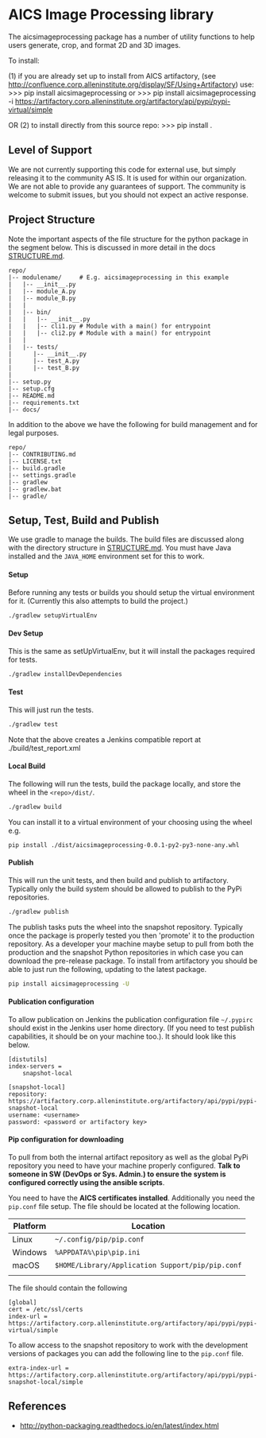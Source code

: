 # AICS Image Processing library
The aicsimageprocessing package has a number of utility functions to help users generate, crop, and format 2D and 3D images.

To install:

(1) if you are already set up to install from AICS artifactory, (see http://confluence.corp.alleninstitute.org/display/SF/Using+Artifactory) use:
    >>> pip install aicsimageprocessing
    or
    >>> pip install aicsimageprocessing -i https://artifactory.corp.alleninstitute.org/artifactory/api/pypi/pypi-virtual/simple

OR 
(2) to install directly from this source repo:
    >>> pip install .


## Level of Support
We are not currently supporting this code for external use, but simply releasing it to the community AS IS. It is used for within our organization. We are not able to provide any guarantees of support. The community is welcome to submit issues, but you should not expect an active response.

## Project Structure
Note the important aspects of the file structure for the python package in the segment below. 
This is discussed in more detail in the docs [STRUCTURE.md](STRUCTURE.md).
 
```
repo/
|-- modulename/     # E.g. aicsimageprocessing in this example
|   |-- __init__.py
|   |-- module_A.py
|   |-- module_B.py
|   |
|   |-- bin/
|   |   |-- __init__.py
|   |   |-- cli1.py # Module with a main() for entrypoint
|   |   |-- cli2.py # Module with a main() for entrypoint
|   |
|   |-- tests/
|      |-- __init__.py
|      |-- test_A.py
|      |-- test_B.py
|
|-- setup.py
|-- setup.cfg
|-- README.md
|-- requirements.txt
|-- docs/
```

In addition to the above we have the following for build management and for legal purposes.

```
repo/
|-- CONTRIBUTING.md
|-- LICENSE.txt
|-- build.gradle
|-- settings.gradle
|-- gradlew
|-- gradlew.bat
|-- gradle/
```



## Setup, Test, Build and Publish

We use gradle to manage the builds. The build files are discussed along with the directory structure in [STRUCTURE.md](STRUCTURE.md). You must have Java installed and the `JAVA_HOME` environment set for this to work.

#### Setup

Before running any tests or builds you should setup the virtual environment for it. (Currently this also attempts to build the project.)

```bash
./gradlew setupVirtualEnv 
```

#### Dev Setup

This is the same as setUpVirtualEnv, but it will install the packages required for tests.

```bash
./gradlew installDevDependencies 
```

#### Test

This will just run the tests.

```bash
./gradlew test
```

Note that the above creates a Jenkins compatible report at ./build/test_report.xml 

#### Local Build

The following will run the tests, build the package locally, and store the wheel in the `<repo>/dist/`.
```bash
./gradlew build
```
You can install it to a virtual environment of your choosing using the wheel e.g.
```
pip install ./dist/aicsimageprocessing-0.0.1-py2-py3-none-any.whl
```

#### Publish

This will run the unit tests, and then build and publish to artifactory. Typically only the build system should be allowed to publish to the PyPi repositories. 
```bash
./gradlew publish
```
The publish tasks puts the wheel into the snapshot repository. Typically once the package is properly tested you then 'promote' it to the production repository. As a developer your machine maybe setup to pull from both the production and the snapshot Python repositories in which case you can download the pre-release package. To install from artifactory you should be able to just run the following, updating to the latest package.
```bash
pip install aicsimageprocessing -U
```


#### Publication configuration

To allow publication on Jenkins the  publication configuration file `~/.pypirc` should exist in the Jenkins user home directory. (If you need to test publish capabilities, it should be on your machine too.). It should look like this below.
```
[distutils]
index-servers =
    snapshot-local

[snapshot-local]
repository: https://artifactory.corp.alleninstitute.org/artifactory/api/pypi/pypi-snapshot-local
username: <username>
password: <password or artifactory key>
```

#### Pip configuration for downloading

To pull from both the internal artifact repository as well as the global PyPi repository you need to have your machine properly configured. **Talk to someone in SW (DevOps or Sys. Admin.) to ensure the system is configured correctly using the ansible scripts**.

You need to have the **AICS certificates installed**. Additionally you need the `pip.conf` file setup. 
The file should be located at the following location.

| Platform | Location |
| --- | --- |
| Linux | `~/.config/pip/pip.conf` |
| Windows | `%APPDATA%\pip\pip.ini` |
| macOS | `$HOME/Library/Application Support/pip/pip.conf` |
|||

The file should contain the following
```
[global]
cert = /etc/ssl/certs
index-url = https://artifactory.corp.alleninstitute.org/artifactory/api/pypi/pypi-virtual/simple
```

To allow access to the snapshot repository to work with the development versions of packages you can add the following line to the `pip.conf` file.
```
extra-index-url = https://artifactory.corp.alleninstitute.org/artifactory/api/pypi/pypi-snapshot-local/simple
```

## References
- http://python-packaging.readthedocs.io/en/latest/index.html
